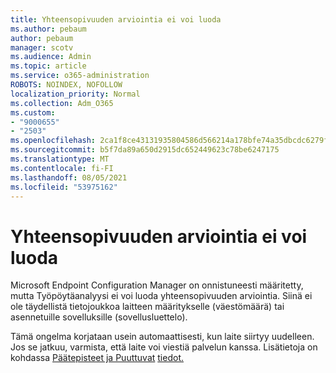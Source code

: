 ```yaml
---
title: Yhteensopivuuden arviointia ei voi luoda
ms.author: pebaum
author: pebaum
manager: scotv
ms.audience: Admin
ms.topic: article
ms.service: o365-administration
ROBOTS: NOINDEX, NOFOLLOW
localization_priority: Normal
ms.collection: Adm_O365
ms.custom:
- "9000655"
- "2503"
ms.openlocfilehash: 2ca1f8ce43131935804586d566214a178bfe74a35dbcdc6279f92375192bd392
ms.sourcegitcommit: b5f7da89a650d2915dc652449623c78be6247175
ms.translationtype: MT
ms.contentlocale: fi-FI
ms.lasthandoff: 08/05/2021
ms.locfileid: "53975162"
---
```

# <a name="cant-create-a-compatibility-assessment"></a>Yhteensopivuuden arviointia ei voi luoda

Microsoft Endpoint Configuration Manager on onnistuneesti määritetty, mutta Työpöytäanalyysi ei voi luoda yhteensopivuuden arviointia. Siinä ei ole täydellistä tietojoukkoa laitteen määritykselle (väestömäärä) tai asennetuille sovelluksille (sovellusluettelo).

Tämä ongelma korjataan usein automaattisesti, kun laite siirtyy uudelleen. Jos se jatkuu, varmista, että laite voi viestiä palvelun kanssa. Lisätietoja on kohdassa [Päätepisteet ja Puuttuvat](https://docs.microsoft.com/configmgr/desktop-analytics/enable-data-sharing#endpoints) [tiedot.](https://docs.microsoft.com/configmgr/desktop-analytics/monitor-connection-health#missing-data)
